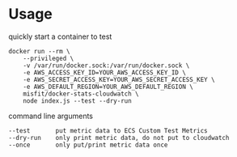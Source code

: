 # Usage

quickly start a container to test

```shell
docker run --rm \
    --privileged \
    -v /var/run/docker.sock:/var/run/docker.sock \
    -e AWS_ACCESS_KEY_ID=YOUR_AWS_ACCESS_KEY_ID \
    -e AWS_SECRET_ACCESS_KEY=YOUR_AWS_SECRET_ACCESS_KEY \
    -e AWS_DEFAULT_REGION=YOUR_AWS_DEFAULT_REGION \
    misfit/docker-stats-cloudwatch \
    node index.js --test --dry-run
```

command line arguments

```
--test       put metric data to ECS Custom Test Metrics
--dry-run    only print metric data, do not put to cloudwatch
--once       only put/print metric data once
```
